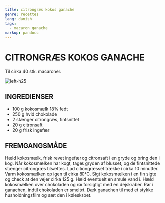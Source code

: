 ```yaml
---
title: citrongræs kokos ganache
genre: recettes
lang: danish
tags:
  - macaron ganache
markup: pandocc
---
```


# CITRONGRÆS KOKOS GANACHE

Til cirka 40 stk. macaroner.

![](/images/macaron_citronelle.jpg "left-h25")

## INGREDIENSER

- 100 g kokosmælk 18% fedt
- 250 g hvid chokolade
- 2 stænger citrongræs, fintsnittet
- 20 g citronsaft
- 20 g frisk ingefær

## FREMGANGSMÅDE

Hæld kokosmælk, frisk revet ingefær og citronsaft i en gryde og bring den i kog.
Når kokosmælken har kogt, tages gryden af blusset, og de fintsnittede stænger citrongræs tilsættes.
Lad citrongræsset trække i cirka 10 minutter.
Varm kokosmælken op igen til cirka 80°C.
Sigt kokosmælken i en fin sigte og check at den vejer cirka 125 g.
Hæld eventuelt en smule vand i.
Hæld kokosmælken over chokoladen og rør forsigtigt med en dejskraber.
Rør i ganachen, indtil chokoladen er smeltet.
Dæk ganachen til med et stykke husholdningsfilm og sæt den i køleskabet.

